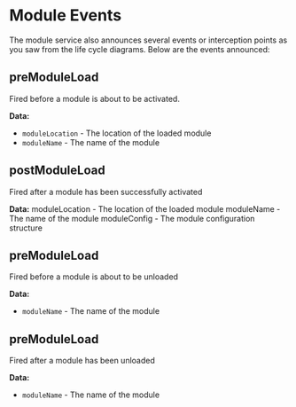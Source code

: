 # Module Events

The module service also announces several events or interception points as you saw from the life cycle diagrams. Below are the events announced:

## preModuleLoad
Fired before a module is about to be activated.

**Data:**
* `moduleLocation` - The location of the loaded module
* `moduleName` - The name of the module

## postModuleLoad
Fired after a module has been successfully activated

**Data:**
moduleLocation - The location of the loaded module
moduleName - The name of the module
moduleConfig - The module configuration structure

## preModuleLoad
Fired before a module is about to be unloaded

**Data:**
* `moduleName` - The name of the module

## preModuleLoad
Fired after a module has been unloaded

**Data:**
* `moduleName` - The name of the module